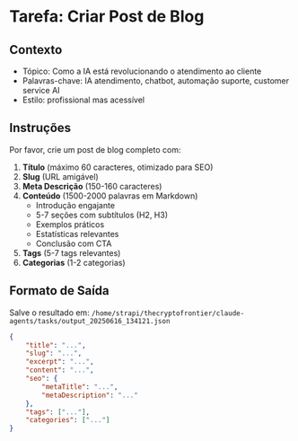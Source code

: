
# Tarefa: Criar Post de Blog

## Contexto
- Tópico: Como a IA está revolucionando o atendimento ao cliente
- Palavras-chave: IA atendimento, chatbot, automação suporte, customer service AI
- Estilo: profissional mas acessível

## Instruções

Por favor, crie um post de blog completo com:

1. **Título** (máximo 60 caracteres, otimizado para SEO)
2. **Slug** (URL amigável)
3. **Meta Descrição** (150-160 caracteres)
4. **Conteúdo** (1500-2000 palavras em Markdown)
   - Introdução engajante
   - 5-7 seções com subtítulos (H2, H3)
   - Exemplos práticos
   - Estatísticas relevantes
   - Conclusão com CTA
5. **Tags** (5-7 tags relevantes)
6. **Categorias** (1-2 categorias)

## Formato de Saída

Salve o resultado em: `/home/strapi/thecryptofrontier/claude-agents/tasks/output_20250616_134121.json`

```json
{
    "title": "...",
    "slug": "...",
    "excerpt": "...",
    "content": "...",
    "seo": {
        "metaTitle": "...",
        "metaDescription": "..."
    },
    "tags": ["..."],
    "categories": ["..."]
}
```
